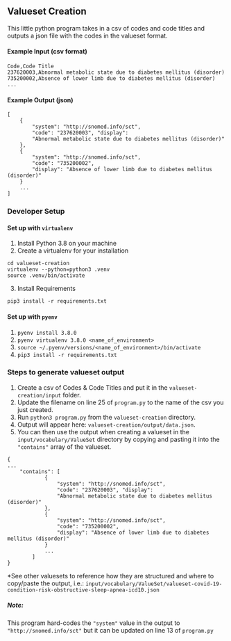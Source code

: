 ## Valueset Creation
This little python program takes in a csv of codes and code titles and outputs a json file with the codes in the valueset format. 

#### Example Input (csv format)
```
Code,Code Title
237620003,Abnormal metabolic state due to diabetes mellitus (disorder)
735200002,Absence of lower limb due to diabetes mellitus (disorder)
...
```

#### Example Output (json)
```
[
    {
        "system": "http://snomed.info/sct", 
        "code": "237620003", "display": 
        "Abnormal metabolic state due to diabetes mellitus (disorder)"
    }, 
    {
        "system": "http://snomed.info/sct", 
        "code": "735200002", 
        "display": "Absence of lower limb due to diabetes mellitus (disorder)"
    }
    ...
]
```

### Developer Setup
#### Set up with `virtualenv`
1. Install Python 3.8 on your machine
2. Create a virtualenv for your installation
```shell script
cd valueset-creation
virtualenv --python=python3 .venv
source .venv/bin/activate
```
3. Install Requirements
```shell script
pip3 install -r requirements.txt
```


#### Set up with `pyenv`
1. `pyenv install 3.8.0`
2. `pyenv virtualenv 3.8.0 <name_of_environment>`
3. `source ~/.pyenv/versions/<name_of_environment>/bin/activate`
4. `pip3 install -r requirements.txt`

### Steps to generate valueset output
1. Create a csv of Codes & Code Titles and put it in the `valueset-creation/input` folder.
2. Update the filename on line 25 of `program.py` to the name of the csv you just created.   
3. Run `python3 program.py` from the `valueset-creation` directory.
4. Output will appear here: `valueset-creation/output/data.json`.
5. You can then use the output when creating a valueset in the `input/vocabulary/ValueSet` directory by copying and pasting it into the `"contains"` array of the valueset.
```
{
...
    "contains": [
            {
                "system": "http://snomed.info/sct", 
                "code": "237620003", "display": 
                "Abnormal metabolic state due to diabetes mellitus (disorder)"
            }, 
            {
                "system": "http://snomed.info/sct", 
                "code": "735200002", 
                "display": "Absence of lower limb due to diabetes mellitus (disorder)"
            }
            ...
        ]
}
```
*See other valuesets to reference how they are structured and where to copy/paste the output, i.e.: `input/vocabulary/ValueSet/valueset-covid-19-condition-risk-obstructive-sleep-apnea-icd10.json`

##### Note:
This program hard-codes the `"system"` value in the output to `"http://snomed.info/sct"` but it can be updated on line 13 of `program.py`
